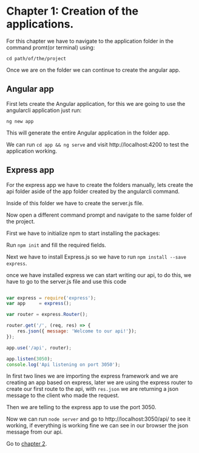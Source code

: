 # Chapter 1: Creation of the applications.

For this chapter we have to navigate to the application folder in the command promt(or terminal) using:

 ```cd path/of/the/project```

 Once we are on the folder we can continue to create the angular app.

## Angular app

First lets create the Angular application, for this we are going to use the angularcli application just run:

```ng new app```

This will generate the entire Angular application in the folder app.

We can run ```cd app && ng serve``` and visit http://localhost:4200 to test the application working.

## Express app

For the express app we have to create the folders manually, lets create the api folder aside of the app folder created by the angularcli command.

Inside of this folder we have to create the server.js file.

Now open a different command prompt and navigate to the same folder of the project.

First we have to initialize npm to start installing the packages:

Run ```npm init``` and fill the required fields.

Next we have to install Express.js so we have to run ```npm install --save express```.

once we have installed express we can start writing our api, to do this, we have to go to the server.js file and use this code

```javascript

var express = require('express');
var app     = express();

var router = express.Router();

router.get('/', (req, res) => {
    res.json({ message: 'Welcome to our api!'});
});

app.use('/api', router);

app.listen(3050);
console.log('Api listening on port 3050');

```

In first two lines we are importing the express framework and we are creating an app based on express, later we are using the express router to create our first route to the api, with ```res.json``` we are returning a json message to the client who made the request.

Then we are telling to the express app to use the port 3050.

Now we can run ```node server``` and go to http://localhost:3050/api/ to see it working, if everything is working fine we can see in our browser the json message from our api.

Go to [chapter 2](chapter2.md).